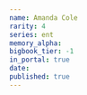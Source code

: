```yaml
---
name: Amanda Cole
rarity: 4
series: ent
memory_alpha:
bigbook_tier: -1
in_portal: true
date:
published: true
---
```



